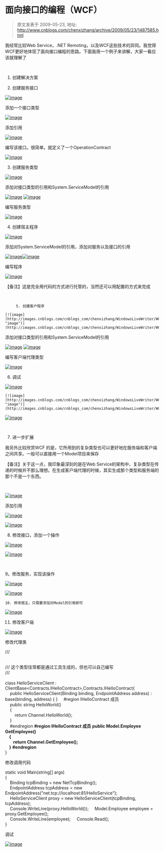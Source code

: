 # 面向接口的编程（WCF） 
> 原文发表于 2009-05-23, 地址: http://www.cnblogs.com/chenxizhang/archive/2009/05/23/1487585.html 


我经常比较Web Service，.NET Remoting，以及WCF这些技术的异同。我觉得WCF更好地体现了面向接口编程的思路。下面我用一个例子来讲解，大家一看应该就理解了

  

 1. 创建解决方案

 2. 创建服务接口

 [![image](http://images.cnblogs.com/cnblogs_com/chenxizhang/WindowsLiveWriter/WCF_9F77/image_thumb_1.png "image")](http://images.cnblogs.com/cnblogs_com/chenxizhang/WindowsLiveWriter/WCF_9F77/image_4.png) 

 添加一个接口类型

 [![image](http://images.cnblogs.com/cnblogs_com/chenxizhang/WindowsLiveWriter/WCF_9F77/image_thumb_2.png "image")](http://images.cnblogs.com/cnblogs_com/chenxizhang/WindowsLiveWriter/WCF_9F77/image_6.png) 

 添加引用

 [![image](http://images.cnblogs.com/cnblogs_com/chenxizhang/WindowsLiveWriter/WCF_9F77/image_thumb_3.png "image")](http://images.cnblogs.com/cnblogs_com/chenxizhang/WindowsLiveWriter/WCF_9F77/image_8.png) 

  编写该接口。很简单。就定义了一个OperationContract

 [![image](http://images.cnblogs.com/cnblogs_com/chenxizhang/WindowsLiveWriter/WCF_9F77/image_thumb_4.png "image")](http://images.cnblogs.com/cnblogs_com/chenxizhang/WindowsLiveWriter/WCF_9F77/image_10.png) 

 3. 创建服务类型

 [![image](http://images.cnblogs.com/cnblogs_com/chenxizhang/WindowsLiveWriter/WCF_9F77/image_thumb_5.png "image")](http://images.cnblogs.com/cnblogs_com/chenxizhang/WindowsLiveWriter/WCF_9F77/image_12.png) 

 添加对接口类型的引用和System.ServiceModel的引用

 [![image](http://images.cnblogs.com/cnblogs_com/chenxizhang/WindowsLiveWriter/WCF_9F77/image_thumb_6.png "image")](http://images.cnblogs.com/cnblogs_com/chenxizhang/WindowsLiveWriter/WCF_9F77/image_14.png) [![image](http://images.cnblogs.com/cnblogs_com/chenxizhang/WindowsLiveWriter/WCF_9F77/image_thumb_7.png "image")](http://images.cnblogs.com/cnblogs_com/chenxizhang/WindowsLiveWriter/WCF_9F77/image_16.png) 

 编写服务类型

 [![image](http://images.cnblogs.com/cnblogs_com/chenxizhang/WindowsLiveWriter/WCF_9F77/image_thumb_8.png "image")](http://images.cnblogs.com/cnblogs_com/chenxizhang/WindowsLiveWriter/WCF_9F77/image_18.png) 

 4. 创建宿主程序

 [![image](http://images.cnblogs.com/cnblogs_com/chenxizhang/WindowsLiveWriter/WCF_9F77/image_thumb_9.png "image")](http://images.cnblogs.com/cnblogs_com/chenxizhang/WindowsLiveWriter/WCF_9F77/image_20.png) 

 添加对System.ServiceModel的引用，添加对服务以及接口的引用

 [![image](http://images.cnblogs.com/cnblogs_com/chenxizhang/WindowsLiveWriter/WCF_9F77/image_thumb_7.png "image")](http://images.cnblogs.com/cnblogs_com/chenxizhang/WindowsLiveWriter/WCF_9F77/image_16.png)[![image](http://images.cnblogs.com/cnblogs_com/chenxizhang/WindowsLiveWriter/WCF_9F77/image_thumb_10.png "image")](http://images.cnblogs.com/cnblogs_com/chenxizhang/WindowsLiveWriter/WCF_9F77/image_22.png) 

 编写程序

 [![image](http://images.cnblogs.com/cnblogs_com/chenxizhang/WindowsLiveWriter/WCF_9F77/image_thumb_11.png "image")](http://images.cnblogs.com/cnblogs_com/chenxizhang/WindowsLiveWriter/WCF_9F77/image_24.png) 

 【备注】这是完全用代码的方式进行托管的，当然还可以用配置的方式来完成

  

         5. 创建客户程序

    [![image](http://images.cnblogs.com/cnblogs_com/chenxizhang/WindowsLiveWriter/WCF_9F77/image_thumb_12.png "image")](http://images.cnblogs.com/cnblogs_com/chenxizhang/WindowsLiveWriter/WCF_9F77/image_26.png) 

 添加对接口类型的引用和System.ServiceModel的引用

 [![image](http://images.cnblogs.com/cnblogs_com/chenxizhang/WindowsLiveWriter/WCF_9F77/image_thumb_6.png "image")](http://images.cnblogs.com/cnblogs_com/chenxizhang/WindowsLiveWriter/WCF_9F77/image_14.png) [![image](http://images.cnblogs.com/cnblogs_com/chenxizhang/WindowsLiveWriter/WCF_9F77/image_thumb_7.png "image")](http://images.cnblogs.com/cnblogs_com/chenxizhang/WindowsLiveWriter/WCF_9F77/image_16.png) 

 编写客户端代理类型

 [![image](http://images.cnblogs.com/cnblogs_com/chenxizhang/WindowsLiveWriter/WCF_9F77/image_thumb_14.png "image")](http://images.cnblogs.com/cnblogs_com/chenxizhang/WindowsLiveWriter/WCF_9F77/image_30.png) 

 6. 调试

 [![image](http://images.cnblogs.com/cnblogs_com/chenxizhang/WindowsLiveWriter/WCF_9F77/image_thumb_13.png "image")](http://images.cnblogs.com/cnblogs_com/chenxizhang/WindowsLiveWriter/WCF_9F77/image_28.png) 

    [![image](http://images.cnblogs.com/cnblogs_com/chenxizhang/WindowsLiveWriter/WCF_9F77/image_thumb_15.png "image")](http://images.cnblogs.com/cnblogs_com/chenxizhang/WindowsLiveWriter/WCF_9F77/image_32.png) 

 [![image](http://images.cnblogs.com/cnblogs_com/chenxizhang/WindowsLiveWriter/WCF_9F77/image_thumb_16.png "image")](http://images.cnblogs.com/cnblogs_com/chenxizhang/WindowsLiveWriter/WCF_9F77/image_34.png) 

   

 7. 进一步扩展

 我另外比较欣赏WCF 的是，它所用到的复杂类型也可以更好地在服务端和客户端之间共享。一般可以直接用一个Model项目来保存

 【备注】关于这一点，我印象最深刻的是在Web Service的架构中，复杂类型在传递的时候并不那么理想。在生成客户端代理的时候，其实生成那个类型和服务端的那个不是一个东西。

  

 [![image](http://images.cnblogs.com/cnblogs_com/chenxizhang/WindowsLiveWriter/WCF_9F77/image_thumb_17.png "image")](http://images.cnblogs.com/cnblogs_com/chenxizhang/WindowsLiveWriter/WCF_9F77/image_36.png) 

 添加引用

 [![image](http://images.cnblogs.com/cnblogs_com/chenxizhang/WindowsLiveWriter/WCF_9F77/image_thumb_18.png "image")](http://images.cnblogs.com/cnblogs_com/chenxizhang/WindowsLiveWriter/WCF_9F77/image_38.png) 

 [![image](http://images.cnblogs.com/cnblogs_com/chenxizhang/WindowsLiveWriter/WCF_9F77/image_thumb_23.png "image")](http://images.cnblogs.com/cnblogs_com/chenxizhang/WindowsLiveWriter/WCF_9F77/image_48.png) 

   8. 修改接口，添加一个操作

 [![image](http://images.cnblogs.com/cnblogs_com/chenxizhang/WindowsLiveWriter/WCF_9F77/image_thumb_20.png "image")](http://images.cnblogs.com/cnblogs_com/chenxizhang/WindowsLiveWriter/WCF_9F77/image_42.png) 

 [![image](http://images.cnblogs.com/cnblogs_com/chenxizhang/WindowsLiveWriter/WCF_9F77/image_thumb_21.png "image")](http://images.cnblogs.com/cnblogs_com/chenxizhang/WindowsLiveWriter/WCF_9F77/image_44.png) 

  

 9。修改服务，实现该操作

 [![image](http://images.cnblogs.com/cnblogs_com/chenxizhang/WindowsLiveWriter/WCF_9F77/image_thumb_20.png "image")](http://images.cnblogs.com/cnblogs_com/chenxizhang/WindowsLiveWriter/WCF_9F77/image_42.png) 

 [![image](http://images.cnblogs.com/cnblogs_com/chenxizhang/WindowsLiveWriter/WCF_9F77/image_thumb_22.png "image")](http://images.cnblogs.com/cnblogs_com/chenxizhang/WindowsLiveWriter/WCF_9F77/image_46.png) 

    10. 修改宿主，只需要添加对Model的引用即可

 [![image](http://images.cnblogs.com/cnblogs_com/chenxizhang/WindowsLiveWriter/WCF_9F77/image_thumb_20.png "image")](http://images.cnblogs.com/cnblogs_com/chenxizhang/WindowsLiveWriter/WCF_9F77/image_42.png) 

 11. 修改客户端

 [![image](http://images.cnblogs.com/cnblogs_com/chenxizhang/WindowsLiveWriter/WCF_9F77/image_thumb_20.png "image")](http://images.cnblogs.com/cnblogs_com/chenxizhang/WindowsLiveWriter/WCF_9F77/image_42.png) 

 修改代理类

 /// <summary>  
/// 这个类型往常都是通过工具生成的，但也可以自己编写  
/// </summary>  
class HelloServiceClient : ClientBase<Contracts.IHelloContract>,Contracts.IHelloContract{  
    public HelloServiceClient(Binding binding, EndpointAddress address) : base(binding, address) { }     #region IHelloContract 成员  
    public string HelloWorld()  
    {  
        return Channel.HelloWorld();  
    }  
    #endregion **#region IHelloContract 成员**  **public Model.Employee GetEmployee()  
    {  
        return Channel.GetEmployee();  
    }**  **#endregion**  
}   

 修改调用代码

 static void Main(string[] args)  
{  
    Binding tcpBinding = new NetTcpBinding();  
    EndpointAddress tcpAddress = new EndpointAddress("net.tcp://localhost:81/HelloService");  
    HelloServiceClient proxy = new HelloServiceClient(tcpBinding, tcpAddress);  
    Console.WriteLine(proxy.HelloWorld());     Model.Employee employee = proxy.GetEmployee();  
    Console.WriteLine(employee);     Console.Read();  
}  

 调试

 [![image](http://images.cnblogs.com/cnblogs_com/chenxizhang/WindowsLiveWriter/WCF_9F77/image_thumb_24.png "image")](http://images.cnblogs.com/cnblogs_com/chenxizhang/WindowsLiveWriter/WCF_9F77/image_50.png)

















